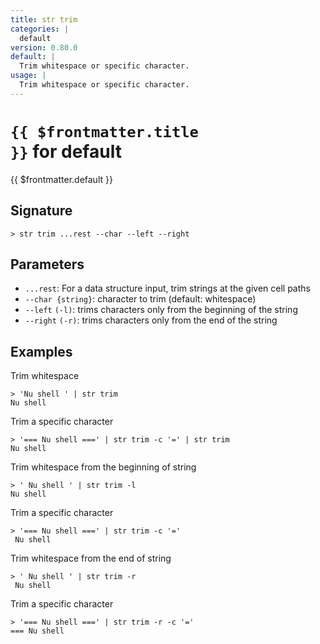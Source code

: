 ```yaml
---
title: str trim
categories: |
  default
version: 0.80.0
default: |
  Trim whitespace or specific character.
usage: |
  Trim whitespace or specific character.
---
```


# <code>{{ $frontmatter.title }}</code> for default

<div class='command-title'>{{ $frontmatter.default }}</div>

## Signature

```> str trim ...rest --char --left --right```

## Parameters

 -  `...rest`: For a data structure input, trim strings at the given cell paths
 -  `--char {string}`: character to trim (default: whitespace)
 -  `--left` `(-l)`: trims characters only from the beginning of the string
 -  `--right` `(-r)`: trims characters only from the end of the string

## Examples

Trim whitespace
```shell
> 'Nu shell ' | str trim
Nu shell
```

Trim a specific character
```shell
> '=== Nu shell ===' | str trim -c '=' | str trim
Nu shell
```

Trim whitespace from the beginning of string
```shell
> ' Nu shell ' | str trim -l
Nu shell
```

Trim a specific character
```shell
> '=== Nu shell ===' | str trim -c '='
 Nu shell
```

Trim whitespace from the end of string
```shell
> ' Nu shell ' | str trim -r
 Nu shell
```

Trim a specific character
```shell
> '=== Nu shell ===' | str trim -r -c '='
=== Nu shell
```
